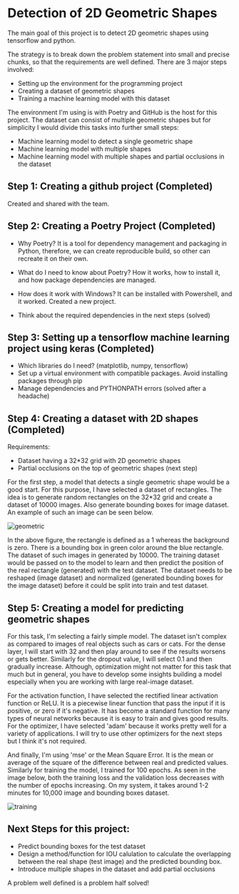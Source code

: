
# Detection of 2D Geometric Shapes

The main goal of this project is to detect 2D geometric shapes using tensorflow and python.

The strategy is to break down the problem statement into small and precise chunks, so that the
requirements are well defined. There are 3 major steps involved:

* Setting up the environment for the programming project
* Creating a dataset of geometric shapes
* Training a machine learning model with this dataset

The environment I'm using is with Poetry and GitHub is the host for this project. The dataset can 
consist of multiple geometric shapes but for simplicity I would divide this tasks into further small 
steps:

* Machine learning model to detect a single geometric shape
* Machine learning model with multiple shapes
* Machine learning model with multiple shapes and partial occlusions in the dataset 

## Step 1: Creating a github project (Completed)

Created and shared with the team.



## Step 2: Creating a Poetry Project (Completed)

* Why Poetry? 
It is a tool for dependency management and packaging in Python, therefore, we can create
reproducible build, so other can recreate it on their own. 

* What do I need to know about Poetry?
How it works, how to install it, and how package dependencies are managed. 

* How does it work with Windows?
It can be installed with Powershell, and it worked. Created a new project.

* Think about the required dependencies in the next steps (solved)



## Step 3: Setting up a tensorflow machine learning project using keras (Completed)

* Which libraries do I need? (matplotlib, numpy, tensorflow)
* Set up a virtual environment with compatible packages. Avoid installing packages through pip
* Manage dependencies and PYTHONPATH errors (solved after a headache)



## Step 4: Creating a dataset with 2D shapes (Completed)

Requirements: 
* Dataset having a 32*32 grid with 2D geometric shapes
* Partial occlusions on the top of geometric shapes (next step)

For the first step, a model that detects a single geometric shape would be a good start. For this purpose, I have
selected a dataset of rectangles. The idea is to generate random rectangles on the 32*32 grid and create a dataset of 10000 images.
Also generate bounding boxes for image dataset. An example of such an image can be seen below.


![geometric](https://user-images.githubusercontent.com/52299886/135727480-8be49e30-2068-47d6-8e3a-c756f216b8c1.PNG)



In the above figure, the rectangle is defined as a 1 whereas the background is zero. There is a bounding box in green color around the blue rectangle. The dataset of such images in generated by 10000. The training dataset would be passed on to the model to learn and then predict the position of the real rectangle (generated) with the test dataset. The dataset needs to be reshaped (image dataset) and normalized (generated bounding boxes for the image dataset) before it could be split into train and test dataset.  
 


## Step 5: Creating a model for predicting geometric shapes

For this task, I'm selecting a fairly simple model. The dataset isn't complex as compared to images of real objects such
as cars or cats. For the dense layer, I will start with 32 and then play around to see if the results worsens or gets better.
Similarly for the dropout value, I will select 0.1 and then gradually increase. Although, optimization might not matter for this
task that much but in general, you have to develop some insights building a model especially when you are working with large
real-image dataset. 

For the activation function, I have selected the rectified linear activation function or ReLU. It is a piecewise linear function 
that pass the input if it is positive, or zero if it's negative. It has become a standard function for many types of neural
networks because it is easy to train and gives good results. For the optimizer, I have selected 'adam' because it works pretty well
for a variety of applications. I will try to use other optimizers for the next steps but I think it's not required.

And finally, I'm using 'mse' or the Mean Square Error. It is the mean or average of the square of the difference between real 
and predicted values. Similarly for training the model, I trained for 100 epochs. As seen in the image below, both the training loss and the validation 
loss decreases with the number of epochs increasing. On my system, it takes around 1-2 minutes for 10,000 image and bounding boxes dataset.



![training](https://user-images.githubusercontent.com/52299886/135758649-213587a8-0806-4a7e-b33f-68cf4da2a1a2.PNG)


## Next Steps for this project:

* Predict bounding boxes for the test dataset
* Design a method/function for IOU calulation to calculate the overlapping between the real shape (test image) and the predicted bounding box.
* Introduce multiple shapes in the dataset and add partial occlusions   

A problem well defined is a problem half solved!
